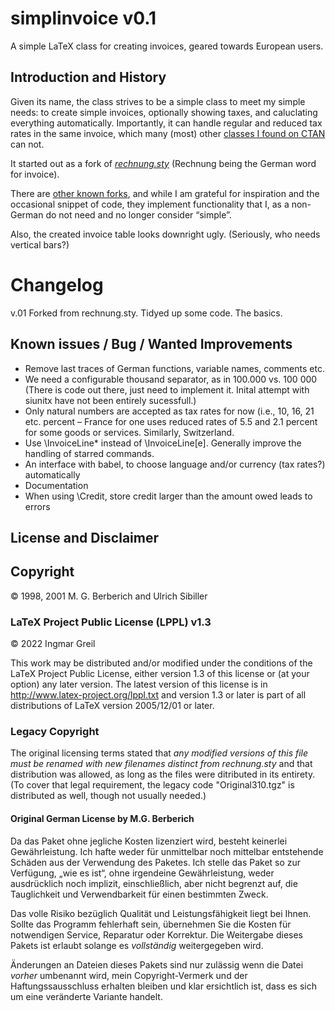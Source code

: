 # simplinvoice v0.1

A simple LaTeX class for creating invoices, geared towards European users.

## Introduction and History

Given its name, the class strives to be a simple class to meet my simple
needs: to create simple invoices, optionally showing taxes, and caluclating
everything automatically. Importantly, it can handle regular and reduced tax
rates in the same invoice, which many (most) other 
[classes I found on CTAN](https://ctan.org/topic/invoice) can not.

It started out as a fork of 
[_rechnung.sty_](https://www.forwiss.uni-passau.de/~berberic/TeX/Rechnung/index.html)
(Rechnung being the German word for invoice). 

There are [other known forks](https://github.com/tomka/rechnung),
and while I am grateful for inspiration and the occasional snippet of code,
they implement functionality that I, as a non-German do not need and no
longer consider “simple”. 

Also, the created invoice table looks downright ugly. (Seriously, who 
needs vertical bars?)

# Changelog

v.01 Forked from rechnung.sty. Tidyed up some code. The basics.

## Known issues / Bug / Wanted Improvements

- Remove last traces of German functions, variable names, comments etc.
- We need a configurable thousand separator, as in 100.000 vs. 100 000
  (There is code out there, just need to implement it. Inital attempt with
  siunitx have not been entirely sucessfull.)
- Only natural numbers are accepted as tax rates for now (i.e., 10, 16, 21
  etc. percent – France for one uses reduced rates of 5.5 and 2.1 percent for
  some goods or services. Similarly, Switzerland.
- Use \InvoiceLine* instead of \InvoiceLine[e]. Generally improve the handling
  of starred commands.
- An interface with babel, to choose language and/or currency (tax rates?)
  automatically
- Documentation
- When using \Credit, store credit larger than the amount owed leads to errors

## License and Disclaimer

## Copyright

© 1998, 2001 M. G. Berberich and Ulrich Sibiller  

### LaTeX Project Public License (LPPL) v1.3

© 2022 Ingmar Greil

This work may be distributed and/or modified under the conditions of the LaTeX
Project Public License, either version 1.3 of this license or (at your
option) any later version. The latest version of this license is in
http://www.latex-project.org/lppl.txt and version 1.3 or later is part of all
distributions of LaTeX version 2005/12/01 or later.

### Legacy Copyright

The original licensing terms stated that *any modified versions of this file
must be renamed with new filenames distinct from rechnung.sty* and that
distribution was allowed, as long as the files were ditributed in its
entirety. (To cover that legal requirement, the legacy code "Original310.tgz"
is distributed as well, though not usually needed.)

#### Original German License by M.G. Berberich

Da das Paket ohne jegliche Kosten lizenziert wird, besteht keinerlei
Gewährleistung. Ich hafte weder für unmittelbar noch mittelbar entstehende
Schäden aus der Verwendung des Paketes. Ich stelle das Paket so zur
Verfügung, „wie es ist“, ohne irgendeine Gewährleistung, weder ausdrücklich
noch implizit, einschließlich, aber nicht begrenzt auf, die Tauglichkeit und
Verwendbarkeit für einen bestimmten Zweck. 

Das volle Risiko bezüglich Qualität und Leistungsfähigkeit liegt bei Ihnen.
Sollte das Programm fehlerhaft sein, übernehmen Sie die Kosten für
notwendigen Service, Reparatur oder Korrektur. Die Weitergabe dieses Pakets
ist erlaubt solange es *vollständig* weitergegeben wird. 

Änderungen an Dateien dieses Pakets sind nur zulässig wenn die Datei *vorher*
umbenannt wird, mein Copyright-Vermerk und der Haftungssausschluss erhalten
bleiben und klar ersichtlich ist, dass es sich um eine veränderte Variante
handelt.